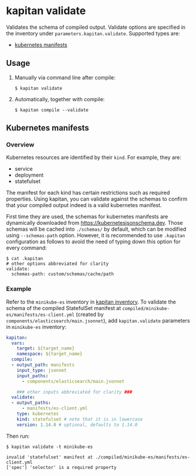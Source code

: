 # kapitan validate

Validates the schema of compiled output. Validate options are specified in the inventory under `parameters.kapitan.validate`. Supported types are:

- [kubernetes manifests](#kubernetes-manifests)

## Usage

1. Manually via command line after compile:

   ```
   $ kapitan validate
   ```

2. Automatically, together with compile:

   ```
   $ kapitan compile --validate
   ```

## Kubernetes manifests

### Overview

Kubernetes resources are identified by their `kind`. For example, they are:

- service
- deployment
- statefulset

The manifest for each kind has certain restrictions such as required properties. Using kapitan, you can validate against the schemas to confirm that your compiled output indeed is a valid kubernetes manifest.

First time they are used, the schemas for kubernetes manifests are dynamically downloaded from https://kubernetesjsonschema.dev. Those schemas will be cached into `./schemas/` by default, which can be modified using `--schemas-path` option. However, it is recommended to use `.kapitan` configuration as follows to avoid the need of typing down this option for every command: 

```shell
$ cat .kapitan
# other options abbreviated for clarity
validate:
  schemas-path: custom/schemas/cache/path
```

### Example

Refer to the `minikube-es` inventory in [kapitan inventory](#kapitan-inventory). To validate the schema of the compiled StatefulSet manifest at `compiled/minikube-es/manifests/es-client.yml` (created by `components/elasticsearch/main.jsonnet`), add `kapitan.validate` parameters in `minikube-es` inventory:

```yaml
kapitan:
  vars:
    target: ${target_name}
    namespace: ${target_name}
  compile:
  - output_path: manifests
    input_type: jsonnet
    input_paths:
      - components/elasticsearch/main.jsonnet

    ### other inputs abbreviated for clarity ###
  validate:
  - output_paths:
      - manifests/es-client.yml
    type: kubernetes
    kind: statefulset # note that it is in lowercase
    version: 1.14.0 # optional, defaults to 1.14.0
```

Then run:

```
$ kapitan validate -t minikube-es

invalid 'statefulset' manifest at ./compiled/minikube-es/manifests/es-client.yml
['spec'] 'selector' is a required property
```
